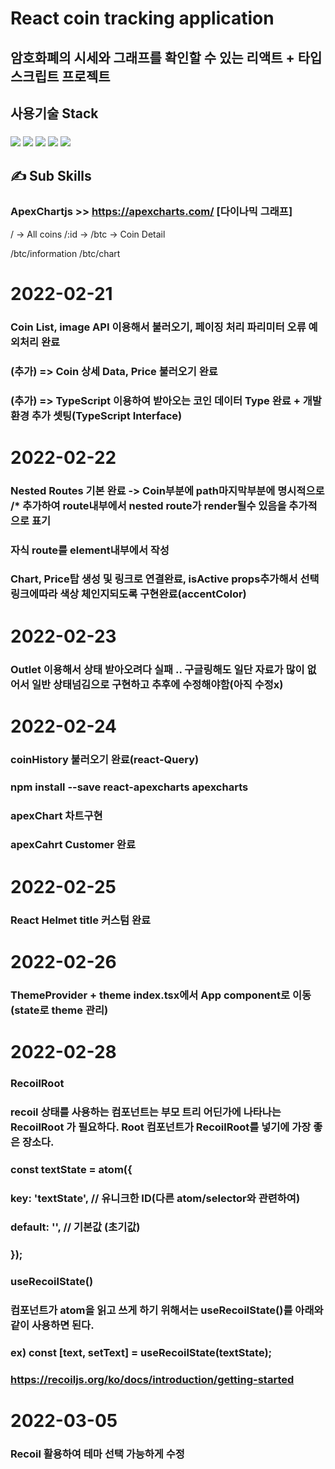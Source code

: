 # React coin tracking application
## 암호화폐의 시세와 그래프를 확인할 수 있는 리액트 + 타입스크립트 프로젝트


## 사용기술 Stack
### <img src="https://img.shields.io/badge/React-61DAFB?style=flat-square&logo=React&logoColor=white"/> <img src="https://img.shields.io/badge/TypeScript-3178C6?style=flat-square&logo=TypeScript&logoColor=white"/> <img src="https://img.shields.io/badge/ReactQuery-FF4154?style=flat-square&logo=ReactQuery&logoColor=white"/> <img src="https://img.shields.io/badge/ReactRouter-CA4245?style=flat-square&logo=ReactRouter&logoColor=white"/> <img src="https://img.shields.io/badge/JavaScript-F7DF1E?style=flat-square&logo=JavaScript&logoColor=white"/>

## ✍ Sub Skills
### ApexChartjs >> https://apexcharts.com/ [다이나믹 그래프]

/ -> All coins
/:id -> /btc -> Coin Detail

/btc/information
/btc/chart

# 2022-02-21 
### Coin List, image API 이용해서 불러오기, 페이징 처리 파리미터 오류 예외처리 완료
### (추가) => Coin 상세 Data, Price 불러오기 완료
### (추가) => TypeScript 이용하여 받아오는 코인 데이터 Type 완료 + 개발환경 추가 셋팅(TypeScript Interface)

# 2022-02-22
### Nested Routes 기본 완료 -> Coin부분에 path마지막부분에 명시적으로 /* 추가하여 route내부에서 nested route가 render될수 있음을 추가적으로 표기
### 자식 route를 element내부에서 작성
### Chart, Price탑 생성 및 링크로 연결완료, isActive props추가해서 선택 링크에따라 색상 체인지되도록 구현완료(accentColor)

# 2022-02-23
### Outlet 이용해서 상태 받아오려다 실패 .. 구글링해도 일단 자료가 많이 없어서 일반 상태넘김으로 구현하고 추후에 수정해야함(아직 수정x)

# 2022-02-24
### coinHistory 불러오기 완료(react-Query)
### npm install --save react-apexcharts apexcharts
### apexChart 차트구현
### apexCahrt Customer 완료

# 2022-02-25
### React Helmet title 커스텀 완료

# 2022-02-26
### ThemeProvider + theme index.tsx에서 App component로 이동 (state로 theme 관리)

# 2022-02-28
### RecoilRoot
### recoil 상태를 사용하는 컴포넌트는 부모 트리 어딘가에 나타나는 RecoilRoot 가 필요하다. Root 컴포넌트가 RecoilRoot를 넣기에 가장 좋은 장소다.

### const textState = atom({
### key: 'textState', // 유니크한 ID(다른 atom/selector와 관련하여)
### default: '', // 기본값 (초기값)
### });


### useRecoilState()
### 컴포넌트가 atom을 읽고 쓰게 하기 위해서는 useRecoilState()를 아래와 같이 사용하면 된다.
### ex) const [text, setText] = useRecoilState(textState);

### https://recoiljs.org/ko/docs/introduction/getting-started

# 2022-03-05
### Recoil 활용하여 테마 선택 가능하게 수정
